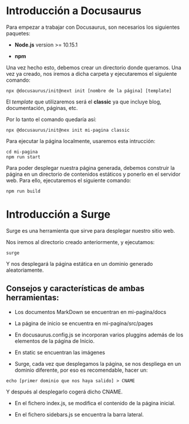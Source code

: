 # Introducción a Docusaurus

Para empezar a trabajar con Docusaurus, son necesarios los siguientes paquetes:

* **Node.js** version >= 10.15.1

* **npm** 

Una vez hecho esto, debemos crear un directorio donde queramos. Una vez ya
creado, nos iremos a dicha carpeta y ejecutaremos el siguiente comando:

```npx @docusaurus/init@next init [nombre de la página] [template]```

El _template_ que utilizaremos será el **classic** ya que incluye blog, 
documentación, páginas, etc.

Por lo tanto el comando quedaría así:

```npx @docusaurus/init@nex init mi-pagina classic```

Para ejecutar la página localmente, usaremos esta intrucción:

```cd mi-pagina```  
```npm run start```

Para poder desplegar nuestra página generada, debemos construir la página en un
directorio de contenidos estáticos y ponerlo en el servidor web. Para ello,
ejecutaremos el siguiente comando:

```
npm run build
```

# Introducción a Surge

Surge es una herramienta que sirve para desplegar nuestro sitio web.

Nos iremos al directorio creado anteriormente, y ejecutamos:

```surge```

Y nos desplegará la página estática en un dominio generado aleatoriamente.

## Consejos y características de ambas herramientas:

* Los documentos MarkDown se encuentran en mi-pagina/docs

* La página de inicio se encuentra en mi-pagina/src/pages

* En docusaurus.config.js se incorporan varios pluggins además de los elementos
de la página de Inicio.

* En static se encuentran las imágenes

* Surge, cada vez que desplegamos la página, se nos despliega en un dominio 
diferente, por eso es recomendable, hacer un:

```echo [primer dominio que nos haya salido] > CNAME```

Y después al desplegarlo cogerá dicho CNAME.

* En el fichero index.js, se modifica el contenido de la página inicial.

* En el fichero sidebars.js se encuentra la barra lateral.


